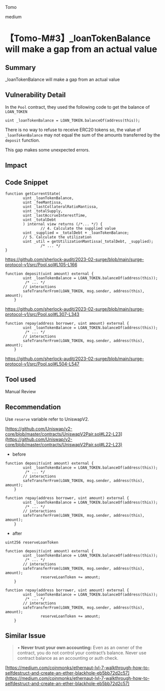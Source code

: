Tomo

medium

# 【Tomo-M#3】_loanTokenBalance will make a gap from an actual value

## Summary

_loanTokenBalance will make a gap from an actual value

## Vulnerability Detail

In the `Pool` contract, they used the following code to get the balance of `LOAN_TOKEN`

```solidity
uint _loanTokenBalance = LOAN_TOKEN.balanceOf(address(this));
```

There is no way to refuse to receive ERC20 tokens so, the value of `_loanTokenBalance`  may not equal the sum of the amounts transferred by the `deposit` function.

This gap makes some unexpected errors.

## Impact

## Code Snippet

```solidity
function getCurrentState(
        uint _loanTokenBalance,
        uint _feeMantissa,
        uint _lastCollateralRatioMantissa,
        uint _totalSupply,
        uint _lastAccrueInterestTime,
        uint _totalDebt
        ) internal view returns (/*... */) {
				// 4. Calculate the supplied value
        uint _supplied = _totalDebt + _loanTokenBalance;
        // 5. Calculate the utilization
        uint _util = getUtilizationMantissa(_totalDebt, _supplied);
				/* ... */
}
```
https://github.com/sherlock-audit/2023-02-surge/blob/main/surge-protocol-v1/src/Pool.sol#L105-L166

```solidity
function deposit(uint amount) external {
        uint _loanTokenBalance = LOAN_TOKEN.balanceOf(address(this));
         /* ... */
        // interactions
        safeTransferFrom(LOAN_TOKEN, msg.sender, address(this), amount);
    }
```
https://github.com/sherlock-audit/2023-02-surge/blob/main/surge-protocol-v1/src/Pool.sol#L307-L343

```solidity
function repay(address borrower, uint amount) external {
        uint _loanTokenBalance = LOAN_TOKEN.balanceOf(address(this));
         /* ... */
        // interactions
        safeTransferFrom(LOAN_TOKEN, msg.sender, address(this), amount);
    }
```
https://github.com/sherlock-audit/2023-02-surge/blob/main/surge-protocol-v1/src/Pool.sol#L504-L547

## Tool used

Manual Review

## Recommendation

Use `reserve` variable refer to UniswapV2.

[https://github.com/Uniswap/v2-core/blob/master/contracts/UniswapV2Pair.sol#L22-L23](https://github.com/Uniswap/v2-core/blob/master/contracts/UniswapV2Pair.sol#L22-L23)

- before

```solidity
function deposit(uint amount) external {
        uint _loanTokenBalance = LOAN_TOKEN.balanceOf(address(this));
         /* ... */
        // interactions
        safeTransferFrom(LOAN_TOKEN, msg.sender, address(this), amount);
    }
```

```solidity
function repay(address borrower, uint amount) external {
        uint _loanTokenBalance = LOAN_TOKEN.balanceOf(address(this));
         /* ... */
        // interactions
        safeTransferFrom(LOAN_TOKEN, msg.sender, address(this), amount);
    }
```

- after

```solidity
uint256 reserveLoanToken
```

```solidity
function deposit(uint amount) external {
        uint _loanTokenBalance = LOAN_TOKEN.balanceOf(address(this));
         /* ... */
        // interactions
        safeTransferFrom(LOAN_TOKEN, msg.sender, address(this), amount);
				reserveLoanToken += amount;
    }
```

```solidity
function repay(address borrower, uint amount) external {
        uint _loanTokenBalance = LOAN_TOKEN.balanceOf(address(this));
         /* ... */
        // interactions
        safeTransferFrom(LOAN_TOKEN, msg.sender, address(this), amount);
				reserveLoanToken += amount;
    }
```

## Similar Issue

> • **Never trust your own accounting:** Even as an owner of the contract, you do not control your contract’s balance. Never use contract balance as an accounting or auth check.
> 

[https://medium.com/coinmonks/ethernaut-lvl-7-walkthrough-how-to-selfdestruct-and-create-an-ether-blackhole-eb5bb72d2c57](https://medium.com/coinmonks/ethernaut-lvl-7-walkthrough-how-to-selfdestruct-and-create-an-ether-blackhole-eb5bb72d2c57)